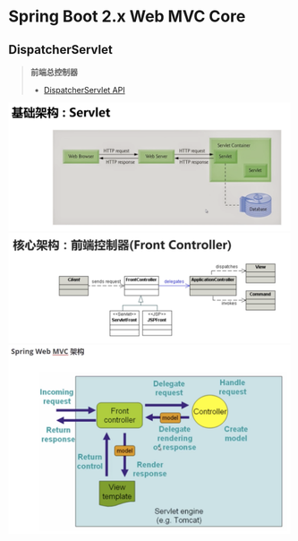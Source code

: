 # Spring Boot 2.x Web MVC Core

## DispatcherServlet
> **前端总控制器**
> * [DispatcherServlet API](https://docs.spring.io/spring/docs/current/javadoc-api/org/springframework/web/servlet/DispatcherServlet.html)

![image](https://raw.githubusercontent.com/zozospider/note/master/Microservice/Spring-Boot/Spring-Boot-2.x-Web-MVC-Core/Servlet.png)
![image](https://raw.githubusercontent.com/zozospider/note/master/Microservice/Spring-Boot/Spring-Boot-2.x-Web-MVC-Core/Front-Controller.png)
![image](https://raw.githubusercontent.com/zozospider/note/master/Microservice/Spring-Boot/Spring-Boot-2.x-Web-MVC-Core/Spring-Web-MVC.png)

